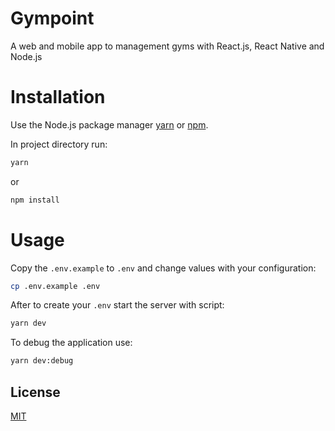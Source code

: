 # Gympoint
A web and mobile app to management gyms with React.js, React Native and Node.js  

# Installation

Use the Node.js package manager [yarn](https://github.com/yarnpkg/yarn) or [npm](https://github.com/npm/cli).

In project directory run:

```bash
yarn
```
or
```bash
npm install
```
# Usage

Copy the ``.env.example`` to ``.env`` and change values with your configuration:

```bash
cp .env.example .env
```

After to create your ``.env`` start the server with script:

```bash
yarn dev
```

To debug the application use:

```bash
yarn dev:debug
```

## License
[MIT](https://choosealicense.com/licenses/mit/)
